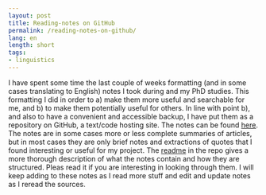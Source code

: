 ```yaml
---
layout: post
title: Reading-notes on GitHub
permalink: /reading-notes-on-github/
lang: en
length: short
tags:
- linguistics
---
```


<!-- Nr. of notes: git ls-files | grep "\.md$" | wc -l -->
I have spent some time the last couple of weeks formatting (and in some cases translating to English) notes I took during and my PhD studies. This formatting I did in order to a)&nbsp;make them more useful and searchable for me, and b)&nbsp;to make them potentially useful for others. In line with point&nbsp;b), and also to have a convenient and accessible backup, I have put them as a repository on GitHub, a text/code hosting site. The notes can be found [here](https://github.com/andreasmhallberg/readingnotes). The notes are in some cases more or less complete summaries of articles, but in most cases they are only brief notes and extractions of quotes that I found interesting or useful for my project. The [readme](https://github.com/andreasmhallberg/readingnotes/blob/master/README.mkd) in the repo gives a more thorough description of what the notes contain and how they are structured. Pleas read it if you are interesting in looking through them. I will keep adding to these notes as I read more stuff and edit and update notes as I reread the sources.
